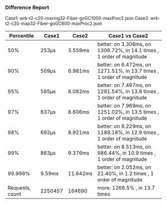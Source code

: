 ### Difference Report
Case1: wrk-t2-c20-roaring32-Fiber-goGC1000-maxProc2.json
Case2: wrk-t2-c20-map32-Fiber-goGC600-maxProc2.json

|Percentile|Case1|Case2|Case1 vs Case2|
|---|---|---|---|
|50%|253µs|3.559ms|better: on 3.306ms, on 1306.72%, in 14.1 times , 1 order of magnitude|
|90%|509µs|6.981ms|better: on 6.472ms, on 1271.51%, in 13.7 times , 1 order of magnitude|
|95%|585µs|8.082ms|better: on 7.497ms, on 1281.54%, in 13.8 times , 1 order of magnitude|
|97%|637µs|8.606ms|better: on 7.969ms, on 1251.02%, in 13.5 times , 1 order of magnitude|
|98%|692µs|8.921ms|better: on 8.229ms, on 1189.16%, in 12.9 times , 1 order of magnitude|
|99%|863µs|9.376ms|better: on 8.513ms, on 986.44%, in 10.9 times , 1 order of magnitude|
|99.999%|9.59ms|11.642ms|better: on 2.052ms, on 21.40%, in 1.2 times , 1 order of magnitude|
|Requests, count|2250457|164690|more: 1266.5% , in 13.7 times |
